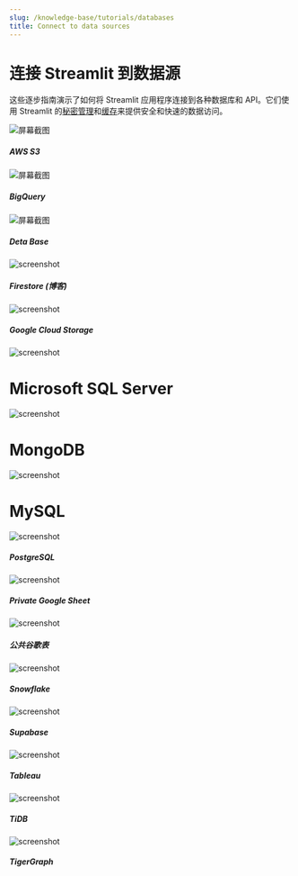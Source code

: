 ```yaml
---
slug: /knowledge-base/tutorials/databases
title: Connect to data sources
---
```


# 连接 Streamlit 到数据源

这些逐步指南演示了如何将 Streamlit 应用程序连接到各种数据库和 API。它们使用 Streamlit 的[秘密管理](/streamlit-community-cloud/get-started/deploy-an-app/connect-to-data-sources/secrets-management)和[缓存](/library/advanced-features/caching)来提供安全和快速的数据访问。

<DataSourcesContainer>
<DataSourcesCard href="/knowledge-base/tutorials/databases/aws-s3">

<img pure alt="屏幕截图" src="/images/databases/s3.png" />

<h5>AWS S3</h5>

</DataSourcesCard>

<DataSourcesCard href="/knowledge-base/tutorials/databases/bigquery">

<img pure alt="屏幕截图" src="/images/databases/bigquery.png" />

<h5>BigQuery</h5>

</DataSourcesCard>

<DataSourcesCard href="/knowledge-base/tutorials/databases/deta-base">

<img pure alt="屏幕截图" src="/images/databases/deta-base.png" />

<h5>Deta Base</h5>

</DataSourcesCard>

<DataSourcesCard href="https://blog.streamlit.io/streamlit-firestore/">

<Image pure alt="screenshot" src="/images/databases/firestore.png" />

<h5>Firestore (博客)</h5>

</DataSourcesCard>

<DataSourcesCard href="/knowledge-base/tutorials/databases/gcs">

<Image pure alt="screenshot" src="/images/databases/gcs.png" />

<h5>Google Cloud Storage</h5>

</DataSourcesCard>

<DataSourcesCard href="/knowledge-base/tutorials/databases/mssql">

![screenshot](/images/databases/mssql.png)

# Microsoft SQL Server

</DataSourcesCard>

</DataSourcesCard>

![screenshot](/images/databases/mongodb.png)

# MongoDB

</DataSourcesCard>

![screenshot](/images/databases/mysql.png)

# MySQL

</DataSourcesCard>

<DataSourcesCard href="/knowledge-base/tutorials/databases/postgresql">

<Image pure alt="screenshot" src="/images/databases/postgresql.png" />

<h5>PostgreSQL</h5>

</DataSourcesCard>

<DataSourcesCard href="/knowledge-base/tutorials/databases/private-gsheet">

<Image pure alt="screenshot" src="/images/databases/gsheet.png" />

<h5>Private Google Sheet</h5>

</DataSourcesCard>

<DataSourcesCard href="/knowledge-base/tutorials/databases/public-gsheet">

<img alt="screenshot" src="/images/databases/gsheet.png" />

<h5>公共谷歌表</h5>

</DataSourcesCard>

<DataSourcesCard href="/knowledge-base/tutorials/databases/snowflake">

<img alt="screenshot" src="/images/databases/snowflake.png" />

<h5>Snowflake</h5>

</DataSourcesCard>

<DataSourcesCard href="/knowledge-base/tutorials/databases/supabase">

<img alt="screenshot" src="/images/databases/supabase.png" />

<h5>Supabase</h5>

</DataSourcesCard>

<DataSourcesCard href="/knowledge-base/tutorials/databases/tableau">

<Image pure alt="screenshot" src="/images/databases/tableau.png" />

<h5>Tableau</h5>

</DataSourcesCard>

<DataSourcesCard href="/knowledge-base/tutorials/databases/tidb">

<Image pure alt="screenshot" src="/images/databases/tidb.png" />

<h5>TiDB</h5>

</DataSourcesCard>

<DataSourcesCard href="/knowledge-base/tutorials/databases/tigergraph">

<Image pure alt="screenshot" src="/images/databases/tigergraph.png" />

<h5>TigerGraph</h5>

</DataSourcesCard>
</DataSourcesContainer>